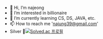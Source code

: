 - 👋 Hi, I’m najeong
- 👀 I’m interested in billionaire
- 🌱 I’m currently learning CS, DS, JAVA, etc.
- 📫 How to reach me 'najung39@gmail.com'
- Silver 💍[![Solved.ac 프로필](http://mazassumnida.wtf/api/mini/generate_badge?boj=najung39)](https://solved.ac/najung39)

